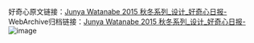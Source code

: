 好奇心原文链接：[Junya Watanabe 2015 秋冬系列_设计_好奇心日报-](https://www.qdaily.com/articles/7269.html)
WebArchive归档链接：[Junya Watanabe 2015 秋冬系列_设计_好奇心日报-](http://web.archive.org/web/20190623172206/https://www.qdaily.com/articles/7269.html)
![image](http://ww3.sinaimg.cn/large/007d5XDply1g3wi35euobj30u04sgqov)